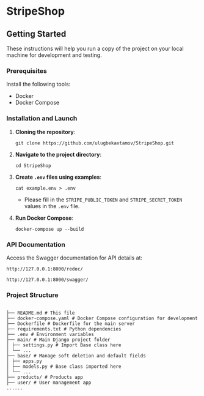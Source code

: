 # StripeShop

## Getting Started

These instructions will help you run a copy of the project on your local machine for development and testing.

### Prerequisites

Install the following tools:

- Docker
- Docker Compose

### Installation and Launch

1. **Cloning the repository**:
    ```
    git clone https://github.com/ulugbekaxtamov/StripeShop.git
    ```

2. **Navigate to the project directory**:
    ```
    cd StripeShop
    ```

3. **Create `.env` files using examples**:
    ```
    cat example.env > .env
    ```
    - Please fill in the `STRIPE_PUBLIC_TOKEN` and `STRIPE_SECRET_TOKEN` values in the `.env` file.

4. **Run Docker Compose**:
    ```
    docker-compose up --build
    ```

### API Documentation

Access the Swagger documentation for API details at:

```
http://127.0.0.1:8000/redoc/
```

```
http://127.0.0.1:8000/swagger/
```

### Project Structure

```

├── README.md # This file
├── docker-compose.yaml # Docker Compose configuration for development
├── Dockerfile # Dockerfile for the main server
├── requirements.txt # Python dependencies
├── .env # Environment variables
├── main/ # Main Django project folder
│ ├── settings.py # Import Base class here
│ └── ...
├── base/ # Manage soft deletion and default fields
│ ├── apps.py
│ ├── models.py # Base class imported here
│ └── ...
├── products/ # Products app
├── user/ # User management app
......
```